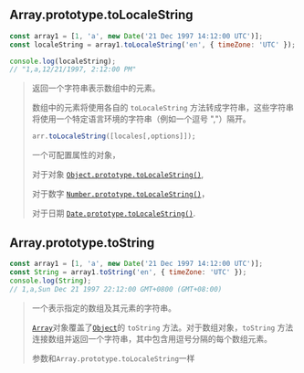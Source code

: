## Array.prototype.toLocaleString

```js
const array1 = [1, 'a', new Date('21 Dec 1997 14:12:00 UTC')];
const localeString = array1.toLocaleString('en', { timeZone: 'UTC' });

console.log(localeString);
// "1,a,12/21/1997, 2:12:00 PM"
```

> 返回一个字符串表示数组中的元素。
>
> 数组中的元素将使用各自的 `toLocaleString` 方法转成字符串，这些字符串将使用一个特定语言环境的字符串（例如一个逗号 ","）隔开。
>
> ```js
> arr.toLocaleString([locales[,options]]);
> ```
>
> 一个可配置属性的对象，
>
> 对于对象 [`Object.prototype.toLocaleString()`](https://developer.mozilla.org/zh-CN/docs/Web/JavaScript/Reference/Global_Objects/Object/toLocaleString),
>
> 对于数字 [`Number.prototype.toLocaleString()`](https://developer.mozilla.org/zh-CN/docs/Web/JavaScript/Reference/Global_Objects/Number/toLocaleString)，
>
> 对于日期 [`Date.prototype.toLocaleString()`](https://developer.mozilla.org/zh-CN/docs/Web/JavaScript/Reference/Global_Objects/Date/toLocaleString).



## Array.prototype.toString

```js
const array1 = [1, 'a', new Date('21 Dec 1997 14:12:00 UTC')];
const String = array1.toString('en', { timeZone: 'UTC' });
console.log(String);
// 1,a,Sun Dec 21 1997 22:12:00 GMT+0800 (GMT+08:00)
```

> 一个表示指定的数组及其元素的字符串。
>
> [`Array`](https://developer.mozilla.org/zh-CN/docs/Web/JavaScript/Reference/Global_Objects/Array)对象覆盖了[`Object`](https://developer.mozilla.org/zh-CN/docs/Web/JavaScript/Reference/Global_Objects/Object)的 `toString` 方法。对于数组对象，`toString` 方法连接数组并返回一个字符串，其中包含用逗号分隔的每个数组元素。
>
> 参数和`Array.prototype.toLocaleString`一样

